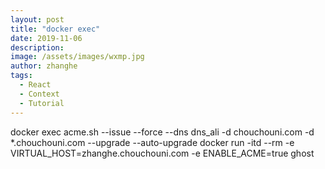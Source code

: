 ```yaml
---
layout: post
title: "docker exec"
date: 2019-11-06
description:
image: /assets/images/wxmp.jpg
author: zhanghe
tags:
  - React
  - Context
  - Tutorial
---
```


docker exec acme.sh --issue --force --dns dns_ali -d chouchouni.com -d \*.chouchouni.com --upgrade --auto-upgrade
docker run -itd --rm -e VIRTUAL_HOST=zhanghe.chouchouni.com -e ENABLE_ACME=true ghost
